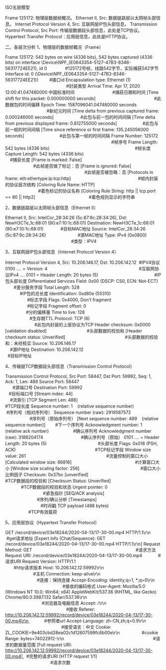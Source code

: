 ISO五层模型

Frame 125172: 物理层数据帧概况。
Ethernet II, Src: 数据链路层以太网帧头部信息。
Internet Protocol Version 4, Src: 互联网层IP包头部信息。
Transmission Control Protocol, Src Port: 传输层数据段头部信息，此处是TCP协议。
Hypertext Transfer Protocol：应用层信息，此处是HTTP协议。
 

二、各层次分析
1、物理层的数据帧概况（Frame）

Frame 125172: 542 bytes on wire (4336 bits), 542 bytes captured (4336 bits) on interface \Device\NPF_{E0643354-5127-47B3-8346-56317724EE21}, id 0               #125172号帧，线路542字节，实际捕获542字节
Interface id: 0 (\Device\NPF_{E0643354-5127-47B3-8346-56317724EE21})         #接口id
Encapsulation type: Ethernet (1)                                                                            #封装类型
Arrival Time: Apr 17, 2020 12:00:41.047480000 中国标准时间                               #捕获日期和时间
[Time shift for this packet: 0.000000000 seconds]                                                #此数据包的时间偏移
Epoch Time: 1587096041.047480000 seconds                                                      #新纪元时间
[Time delta from previous captured frame: 0.000246000 seconds]                      #此包与前一包的时间间隔
[Time delta from previous displayed frame: 0.812755000 seconds]                     #此包与前一帧的时间间隔
[Time since reference or first frame: 135.245056000 seconds]                             #此包与第一帧的时间间隔
Frame Number: 125172                                                                                         #帧序号
Frame Length: 542 bytes (4336 bits)                                                                      #帧长度
Capture Length: 542 bytes (4336 bits)                                                                   #捕获长度
[Frame is marked: False]                                                                                         #此帧是否做了标记：否
[Frame is ignored: False]                                                                                         #此帧是否被忽略：否
[Protocols in frame: eth:ethertype:ip:tcp:http]                                                       #帧内封装的协议层次结构
[Coloring Rule Name: HTTP]                                                                                  #着色标记的协议名称
[Coloring Rule String: http || tcp.port == 80 || http2]                                            #着色规则显示的字符串
 

2、数据链路层以太网帧头部信息（Ethernet II）

Ethernet II, Src: IntelCor_28:34:26 (5c:87:9c:28:34:26), Dst: NewH3CTe_1c:68:01 (90:e7:10:1c:68:01)
Destination: NewH3CTe_1c:68:01 (90:e7:10:1c:68:01)              #目标MAC地址
Source: IntelCor_28:34:26 (5c:87:9c:28:34:26)                          #源MAC地址
Type: IPv4 (0x0800)                                                                  #类型：IPV4
 

3、互联网层IP包头部信息（Internet Protocol Version 4）

Internet Protocol Version 4, Src: 10.206.146.17, Dst: 10.206.142.12  #IPV4协议
0100 .... = Version: 4                                                                           #互联网协议IPv4
.... 0101 = Header Length: 20 bytes (5)                                              #IP包头部长度
Differentiated Services Field: 0x00 (DSCP: CS0, ECN: Not-ECT)         #差分服务字段
Total Length: 528                                                                                #IP包的总长度
Identification: 0xd80e (55310)                                                            #标志字段
Flags: 0x4000, Don't fragment                                                            #标记字段
Fragment offset: 0                                                                               #分的偏移量
Time to live: 128                                                                                  #生存期TTL
Protocol: TCP (6)                                                                                  #此包内封装的上层协议为TCP
Header checksum: 0x0000 [validation disabled]                                 #头部数据的校验和
[Header checksum status: Unverified]                                                 #头部数据的校验和：未经核实
Source: 10.206.146.17                                                                          #源IP地址
Destination: 10.206.142.12                                                                  #目标IP地址
 

4、传输层TCP数据段头部信息（Transmission Control Protocol）

Transmission Control Protocol, Src Port: 58447, Dst Port: 59992, Seq: 1, Ack: 1, Len: 488
Source Port: 58447                                                                          #源端口号
Destination Port: 59992                                                                   #目标端口号
[Stream index: 44]                                                                            #流索引
[TCP Segment Len: 488]                                                                  #TCP段长度
Sequence number: 1    (relative sequence number)                       #序列号（相对序列号）
Sequence number (raw): 2919587572                                            #序列号（原始序列号）
[Next sequence number: 489    (relative sequence number)]        #下一个序列号
Acknowledgment number: 1    (relative ack number)                    #确认序列号
Acknowledgment number (raw): 3188204174                               #确认序列号（原始）
0101 .... = Header Length: 20 bytes (5)                                          #头部长度
Flags: 0x018 (PSH, ACK)                                                                 #TCP标记字段
Window size value: 261                                                                  #流量控制的窗口大小
[Calculated window size: 66816]                                                    #计算窗口大小
[Window size scaling factor: 256]                                                  #窗口大小比例因子
Checksum: 0x37bc [unverified]                                                      #TCP数据段的校验和
[Checksum Status: Unverified]                                                       #TCP数据段的校验和状态
Urgent pointer: 0                                                                           #紧急指针
[SEQ/ACK analysis]                                                                        #序列/确认分析
[Timestamps]                                                                                 #时间戳
TCP payload (488 bytes)                                                               #TCP有效载荷
 

5、应用层协议（Hypertext Transfer Protocol）

GET /record/device/03e18244/2020-04-13/17-30-00.mp4 HTTP/1.1\r\n     #get请求地址
[Expert Info (Chat/Sequence): GET /record/device/03e18244/2020-04-13/17-30-00.mp4 HTTP/1.1\r\n]
Request Method: GET                                                                                     #请求方法
Request URI: /record/device/03e18244/2020-04-13/17-30-00.mp4             #请求URI
Request Version: HTTP/1.1                                                                             #http请求版本
Host: 10.206.142.12:59992\r\n                                                                       #主机
Connection: keep-alive\r\n                                                                            #连接：保持连接
Accept-Encoding: identity;q=1, *;q=0\r\n                                                     #接收的编码格式
User-Agent: Mozilla/5.0 (Windows NT 10.0; Win64; x64) AppleWebKit/537.36 (KHTML, like Gecko) Chrome/80.0.3987.132 Safari/537.36\r\n                                                                                            #浏览器及电脑信息
Accept: */*\r\n                                                                                                #接收
Referer: http://10.206.142.12:59992/record/device/03e18244/2020-04-13/17-30-00.mp4\r\n             #参照者url
Accept-Language: zh-CN,zh;q=0.9\r\n                                                          #接受语言：中文
Cookie: ZL_COOKIE=9e403cbd28ea02c1d12607599fc6b00e\r\n                  #cookie
Range: bytes=74022912-\r\n                                                                         #请求的数据量范围
[Full request URI: http://10.206.142.12:59992/record/device/03e18244/2020-04-13/17-30-00.mp4]   #完整的请求URI
[HTTP request 1/1]                                                                                         #请求次数